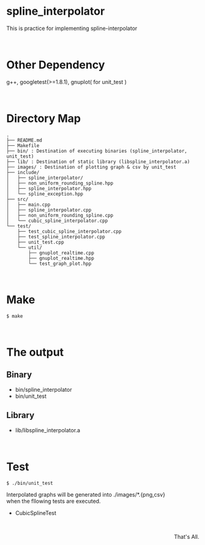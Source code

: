 spline_interpolator
===

This is practice for implementing spline-interpolator

&nbsp;

# Other Dependency

g++, googletest(>=1.8.1), gnuplot( for unit_test )

&nbsp;

# Directory Map

```
.
├── README.md
├── Makefile
├── bin/ : Destination of executing binaries (spline_interpolator, unit_test)
├── lib/ : Destination of static library (libspline_interpolator.a)
├── images/ : Destination of plotting graph & csv by unit_test
├── include/
│   ├── spline_interpolator/
│   ├── non_uniform_rounding_spline.hpp
│   ├── spline_interpolator.hpp
│   └── spline_exception.hpp
├── src/
│   ├── main.cpp
│   ├── spline_interpolator.cpp
│   ├── non_uniform_rounding_spline.cpp
│   └── cubic_spline_interpolator.cpp
└── test/
    ├── test_cubic_spline_interpolator.cpp
    ├── test_spline_interpolator.cpp
    ├── unit_test.cpp
    └── util/
        ├── gnuplot_realtime.cpp
        ├── gnuplot_realtime.hpp
        └── test_graph_plot.hpp

```

&nbsp;

# Make

```
$ make
```

&nbsp;

# The output

## Binary

- bin/spline\_interpolator
- bin/unit\_test

## Library

- lib/libspline\_interpolator.a

&nbsp;

# Test

```
$ ./bin/unit_test
```

Interpolated graphs will be generated into ./images/*.{png,csv}  
when the fllowing tests are executed.

- CubicSplineTest


&nbsp;

<div align="right"> That's All. </div>

